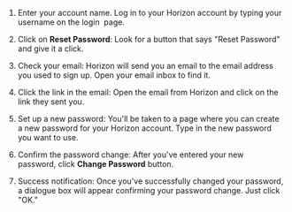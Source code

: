 1. Enter your account name. Log in to your Horizon account by typing your username on the login  page.

2. Click on **Reset Password**: Look for a button that says "Reset Password" and give it a click.

  3. Check your email: Horizon will send you an email to the email address you used to sign up. Open your email inbox to find it.

  4. Click the link in the email: Open the email from Horizon and click on the link they sent you.

  5. Set up a new password: You'll be taken to a page where you can create a new password for your Horizon account. Type in the new password you want to use.

  6. Confirm the password change: After you've entered your new password, click **Change Password** button.

  7. Success notification: Once you've successfully changed your password, a dialogue box will appear confirming your password change. Just click "OK."
